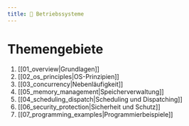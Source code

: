 ```yaml
---
title: 💽 Betriebssysteme
---
```

# Themengebiete
1. [[01_overview|Grundlagen]]
2. [[02_os_principles|OS-Prinzipien]]
3. [[03_concurrency|Nebenläufigkeit]]
4. [[05_memory_management|Speicherverwaltung]]
5. [[04_scheduling_dispatch|Scheduling und Dispatching]]
6. [[06_security_protection|Sicherheit und Schutz]]
7. [[07_programming_examples|Programmierbeispiele]]
